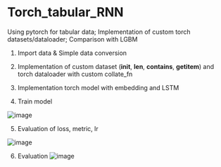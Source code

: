 # Torch_tabular_RNN
Using pytorch for tabular data; Implementation of custom torch datasets/dataloader; Comparison with LGBM

1. Import data & Simple data conversion
2. Implementation of custom dataset (__init__, __len__, __contains__, __getitem__) and torch dataloader with custom collate_fn
3. Implementation torch model with embedding and LSTM

4. Train model

![image](https://github.com/Monfin/Torch_tabular_RNN/assets/132058047/d35a95ed-b923-4dc9-8947-29999485438e)


5. Evaluation of loss, metric, lr

![image](https://github.com/Monfin/Torch_tabular_RNN/assets/132058047/88073296-1f26-4f99-9fd1-d97e0126833c)

6. Evaluation
![image](https://github.com/Monfin/Torch_tabular_RNN/assets/132058047/bbf70b0a-80fa-487a-9c9d-e299836f2d2f)


